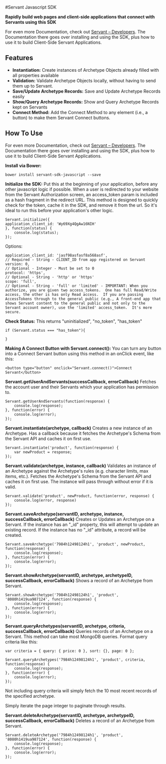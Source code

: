 #Servant Javascript SDK

**Rapidly build web pages and client-side applications that connect with Servants using this SDK**

For even more Documentation, check out  [Servant – Developers](https://developers.servant.co).   The Documentation there goes over installing and using the SDK, plus how to use it to build Client-Side Servant Applications.

## Features ##

 - **Instantiation:**  Create instances of Archetype Objects already filled with all properties available
 - **Validation:**  Validate Archetype Objects locally, without having to send them up to Servant.
 - **Save/Update Archetype Records:** Save and Update Archetype Records easily
 - **Show/Query Archetype Records:** Show and Query Archetype Records kept on Servants
 - **Connect Method:**  Add the Connect Method to any element (i.e., a button) to make them Servant Connect buttons. 

## How To Use ##

For even more Documentation, check out  [Servant – Developers](https://developers.servant.co).   The Documentation there goes over installing and using the SDK, plus how to use it to build Client-Side Servant Applications.

**Install via Bower:**

    bower install servant-sdk-javascript --save

**Initialize the SDK:**
Put this at the beginning of your application, before any other javascript logic if possible.  When a user is redirected to your website from the Servant Authorization screen, an access_token param is included as a hash fragment in the redirect URL.  This method is designed to quickly check for the token, cache it in the SDK, and remove it from the url.  So it's ideal to run this before your application's other logic.

    Servant.initialize({
    application_client_id: 'Wy69Xg4QgAw16NIH'
    }, function(status) {
        console.log(status);
    });

Options:

    application_client_id: 'jasf98asfasf8a568asf',
    // Required - String - CLIENT_ID from app registered on Servant
    version: 0,
    // Optional - Integer - Must be set to 0
    protocol: 'https',
    // Optional - String - 'http' or 'https'
    scope: 'full',
    // Optional - String - 'full' or 'limited' - IMPORTANT: When you authorize, you are given two access_tokens.  One has full Read/Write access, the other is has only Read access.  If you are passing AccessTokens through to the general public (e.g., A front-end app that shows Servant content to the general public and not only to the Servant account owner), use the 'limited' access_token.  It's more secure.
        

**Check Status:**
This returns "uninitialized", "no_token", "has_token"
    
    if (Servant.status === "has_token"){
            
    }

**Making A Connect Button with Servant.connect():**
You can turn any button into a Connect Servant button using this method in an onClick event, like this:
    
    <button type="button" onclick="Servant.connect()">Connect Servant</button>

**Servant.getUserAndServants(successCallback, errorCallback)**
Fetches the account user and their Servants which your application has permission to.

    Servant.getUserAndServants(function(response) {
        console.log(response);
    }, function(error) {
        console.log(error);
    });

**Servant.instantiate(archetype, callback)**
Creates a new instance of an Archetype.  Has a callback because it fetches the Archetype's Schema from the Servant API and caches it on first use. 

    Servant.instantiate('product', function(response) {
        var newProduct = response;
    });

**Servant.validate(archetype, instance, callback)**
Validates an instance of an Archetype against the Archetype's rules (e.g. character limits, max items, etc.).  Fetches the Archetype's Schema from the Servant API and caches it on first use.  The instance will pass through without error if it is valid.

    Servant.validate('product', newProduct, function(error, response) {
        console.log(error, response)
    });

**Servant.saveArchetype(servantID, archetype, instance, successCallback, errorCallback)**
Creates or Updates an Archetype on a Servant.  If the instance has an "_id" property, this will attempt to update an existing record.  If the instance has no "_id" attribute, a record will be created.

    Servant.saveArchetype('7984h12498124h1', 'product', newProduct, function(response) {
        console.log(response);
    }, function(error) {
        console.log(error);
    });

**Servant.showArchetype(servantID, archetype, archetypeID, successCallback, errorCallback)**
Shows a record of an Archetype from Servant.

    Servant.showArchetype('7984h12498124h1', 'product', '8080h1419ua987124', function(response) {
        console.log(response);
    }, function(error) {
        console.log(error);
    });

**Servant.queryArchetypes(servantID, archetype, criteria, successCallback, errorCallback)**
Queries records of an Archetype on a Servant.  This method can take most MongoDB queries.  Format query criteria like this:

    var criteria = { query: { price: 0 }, sort: {}, page: 0 };   

    Servant.queryArchetypes('7984h12498124h1', 'product', criteria, function(response) {
        console.log(response);
    }, function(error) {
        console.log(error);
    });

Not including query criteria will simply fetch the 10 most recent records of the specified archetype.  

Simply iterate the page integer to paginate through results.

**Servant.deleteArchetype(servantID, archetype, archetypeID, successCallback, errorCallback)**
Deletes a record of an Archetype from Servant.

    Servant.deleteArchetype('7984h12498124h1', 'product', '8080h1419ua987124', function(response) {
        console.log(response);
    }, function(error) {
        console.log(error);
    });



